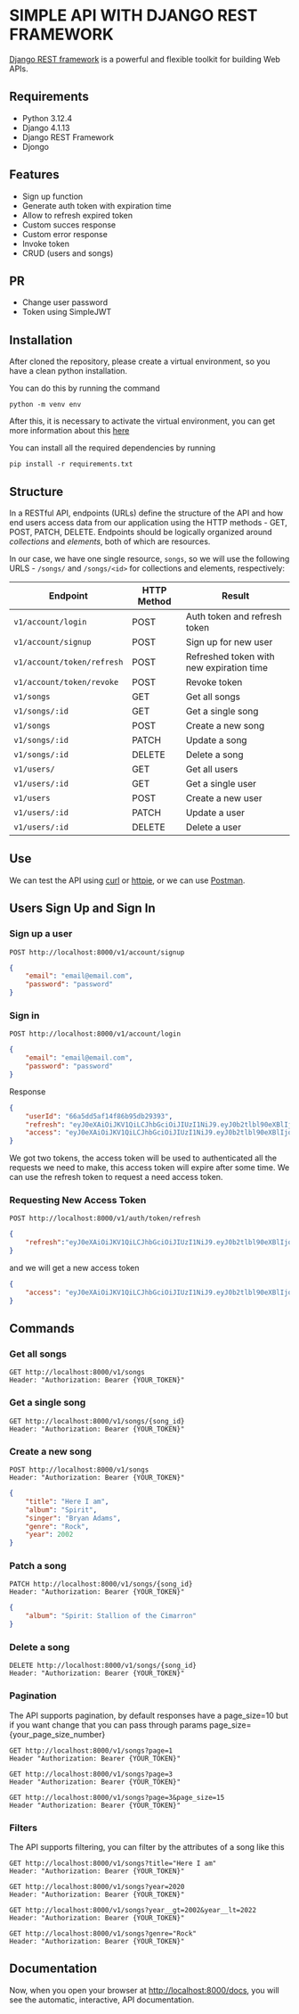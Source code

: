 # SIMPLE API WITH DJANGO REST FRAMEWORK
[Django REST framework](http://www.django-rest-framework.org/) is a powerful and flexible toolkit for building Web APIs.

## Requirements
- Python 3.12.4
- Django 4.1.13
- Django REST Framework
- Djongo

## Features
- Sign up function
- Generate auth token with expiration time
- Allow to refresh expired token
- Custom succes response
- Custom error response
- Invoke token
- CRUD (users and songs)

## PR
- Change user password
- Token using SimpleJWT

## Installation
After cloned the repository, please create a virtual environment, so you have a clean python installation.

You can do this by running the command
```
python -m venv env
```

After this, it is necessary to activate the virtual environment, you can get more information about this [here](https://docs.python.org/3/tutorial/venv.html)

You can install all the required dependencies by running
```
pip install -r requirements.txt
```

## Structure
In a RESTful API, endpoints (URLs) define the structure of the API and how end users access data from our application using the HTTP methods - GET, POST, PATCH, DELETE. Endpoints should be logically organized around _collections_ and _elements_, both of which are resources.

In our case, we have one single resource, `songs`, so we will use the following URLS - `/songs/` and `/songs/<id>` for collections and elements, respectively:

Endpoint | HTTP Method | Result
-- | -- | --
`v1/account/login` | POST | Auth token and refresh token
`v1/account/signup` | POST | Sign up for new user
`v1/account/token/refresh` | POST | Refreshed token with new expiration time
`v1/account/token/revoke` | POST | Revoke token
`v1/songs` | GET | Get all songs
`v1/songs/:id` | GET | Get a single song
`v1/songs`| POST | Create a new song
`v1/songs/:id` | PATCH | Update a song
`v1/songs/:id` | DELETE | Delete a song
`v1/users/` | GET | Get all users
`v1/users/:id` | GET | Get a single user
`v1/users`| POST | Create a new user
`v1/users/:id` | PATCH | Update a user
`v1/users/:id` | DELETE | Delete a user

## Use
We can test the API using [curl](https://curl.haxx.se/) or [httpie](https://github.com/jakubroztocil/httpie#installation), or we can use [Postman](https://www.postman.com/).

## Users Sign Up and Sign In

### Sign up a user
```
POST http://localhost:8000/v1/account/signup
```
```json
{
    "email": "email@email.com",
    "password": "password"
}
```

### Sign in
```
POST http://localhost:8000/v1/account/login
```
```JSON
{
    "email": "email@email.com",
    "password": "password"
}
```
Response
```JSON
{
    "userId": "66a5dd5af14f86b95db29393",
    "refresh": "eyJ0eXAiOiJKV1QiLCJhbGciOiJIUzI1NiJ9.eyJ0b2tlbl90eXBlIjoicmVmcmVzaCIsImV4cCI6MTYxNjI5MjMyMSwianRpIjoiNGNkODA3YTlkMmMxNDA2NWFhMzNhYzMxOTgyMzhkZTgiLCJ1c2VyX2lkIjozfQ.hP1wPOPvaPo2DYTC9M1AuOSogdRL_mGP30CHsbpf4zA",
    "access": "eyJ0eXAiOiJKV1QiLCJhbGciOiJIUzI1NiJ9.eyJ0b2tlbl90eXBlIjoiYWNjZXNzIiwiZXhwIjoxNjE2MjA2MjIxLCJqdGkiOiJjNTNlNThmYjE4N2Q0YWY2YTE5MGNiMzhlNjU5ZmI0NSIsInVzZXJfaWQiOjN9.Csz-SgXoItUbT3RgB3zXhjA2DAv77hpYjqlgEMNAHps"
}
```
We got two tokens, the access token will be used to authenticated all the requests we need to make, this access token will expire after some time.
We can use the refresh token to request a need access token.

### Requesting New Access Token
```
POST http://localhost:8000/v1/auth/token/refresh
```
```JSON
{
    "refresh":"eyJ0eXAiOiJKV1QiLCJhbGciOiJIUzI1NiJ9.eyJ0b2tlbl90eXBlIjoicmVmcmVzaCIsImV4cCI6MTYxNjI5MjMyMSwianRpIjoiNGNkODA3YTlkMmMxNDA2NWFhMzNhYzMxOTgyMzhkZTgiLCJ1c2VyX2lkIjozfQ.hP1wPOPvaPo2DYTC9M1AuOSogdRL_mGP30CHsbpf4zA"
}
```
and we will get a new access token
```JSON
{
    "access": "eyJ0eXAiOiJKV1QiLCJhbGciOiJIUzI1NiJ9.eyJ0b2tlbl90eXBlIjoiYWNjZXNzIiwiZXhwIjoxNjE2MjA4Mjk1LCJqdGkiOiI4NGNhZmMzMmFiZDA0MDQ2YjZhMzFhZjJjMmRiNjUyYyIsInVzZXJfaWQiOjJ9.NJrs-sXnghAwcMsIWyCvE2RuGcQ3Hiu5p3vBmLkHSvM"
}
```

## Commands

### Get all songs
```
GET http://localhost:8000/v1/songs
Header: "Authorization: Bearer {YOUR_TOKEN}"
```
### Get a single song
```
GET http://localhost:8000/v1/songs/{song_id}
Header: "Authorization: Bearer {YOUR_TOKEN}"
```
### Create a new song
```
POST http://localhost:8000/v1/songs
Header: "Authorization: Bearer {YOUR_TOKEN}"
```
```JSON
{
    "title": "Here I am",
    "album": "Spirit",
    "singer": "Bryan Adams",
    "genre": "Rock",
    "year": 2002
}
```
### Patch a song
```
PATCH http://localhost:8000/v1/songs/{song_id}
Header: "Authorization: Bearer {YOUR_TOKEN}"
```
```JSON
{
    "album": "Spirit: Stallion of the Cimarron"
}
```

### Delete a song
```
DELETE http://localhost:8000/v1/songs/{song_id}
Header: "Authorization: Bearer {YOUR_TOKEN}"
```

### Pagination
The API supports pagination, by default responses have a page_size=10 but if you want change that you can pass through params page_size={your_page_size_number}
```
GET http://localhost:8000/v1/songs?page=1
Header "Authorization: Bearer {YOUR_TOKEN}"

GET http://localhost:8000/v1/songs?page=3
Header "Authorization: Bearer {YOUR_TOKEN}"

GET http://localhost:8000/v1/songs?page=3&page_size=15
Header "Authorization: Bearer {YOUR_TOKEN}"
```

### Filters
The API supports filtering, you can filter by the attributes of a song like this
```
GET http://localhost:8000/v1/songs?title="Here I am"
Header: "Authorization: Bearer {YOUR_TOKEN}"

GET http://localhost:8000/v1/songs?year=2020
Header: "Authorization: Bearer {YOUR_TOKEN}"

GET http://localhost:8000/v1/songs?year__gt=2002&year__lt=2022
Header: "Authorization: Bearer {YOUR_TOKEN}"

GET http://localhost:8000/v1/songs?genre="Rock"
Header: "Authorization: Bearer {YOUR_TOKEN}"
```

## Documentation

Now, when you open your browser at [http://localhost:8000/docs](http://localhost:8000/docs), you will see the automatic, interactive, API documentation.
